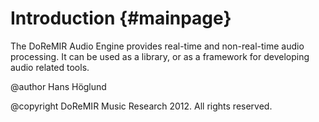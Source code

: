 
# Introduction {#mainpage}

The DoReMIR Audio Engine provides real-time and non-real-time audio processing.
It can be used as a library, or as a framework for developing audio related tools.

@author 
    Hans Höglund

@copyright 
    DoReMIR Music Research 2012. All rights reserved.
